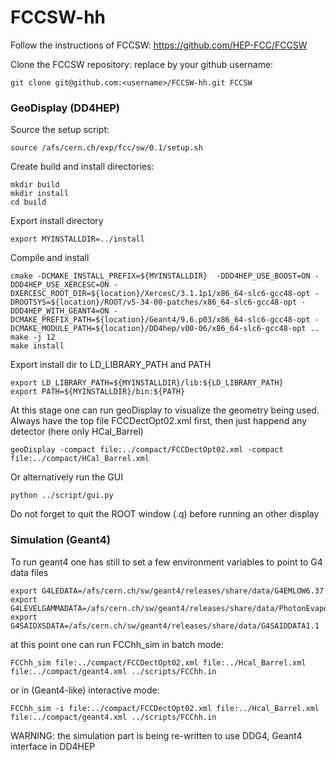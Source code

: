 FCCSW-hh
==================

Follow the instructions of FCCSW: https://github.com/HEP-FCC/FCCSW

Clone the FCCSW repository: replace <username> by your github username:

    git clone git@github.com:<username>/FCCSW-hh.git FCCSW 


### GeoDisplay (DD4HEP)

Source the setup script:

    source /afs/cern.ch/exp/fcc/sw/0.1/setup.sh


Create build and install directories:

    mkdir build
    mkdir install
    cd build


Export install directory 

    export MYINSTALLDIR=../install

Compile and install

    cmake -DCMAKE_INSTALL_PREFIX=${MYINSTALLDIR}  -DDD4HEP_USE_BOOST=ON -DDD4HEP_USE_XERCESC=ON -DXERCESC_ROOT_DIR=${location}/XercesC/3.1.1p1/x86_64-slc6-gcc48-opt -DROOTSYS=${location}/ROOT/v5-34-00-patches/x86_64-slc6-gcc48-opt -DDD4HEP_WITH_GEANT4=ON -DCMAKE_PREFIX_PATH=${location}/Geant4/9.6.p03/x86_64-slc6-gcc48-opt -DCMAKE_MODULE_PATH=${location}/DD4hep/v00-06/x86_64-slc6-gcc48-opt ..
    make -j 12
    make install

Export install dir to LD_LIBRARY_PATH and PATH

    export LD_LIBRARY_PATH=${MYINSTALLDIR}/lib:${LD_LIBRARY_PATH}
    export PATH=${MYINSTALLDIR}/bin:${PATH}


At this stage one can run geoDisplay to visualize the geometry being used. Always have the top file FCCDectOpt02.xml first, then just happend any detector (here only HCal_Barrel)

    geoDisplay -compact file:../compact/FCCDectOpt02.xml -compact file:../compact/HCal_Barrel.xml


Or alternatively run the GUI

    python ../script/gui.py

Do not forget to quit the ROOT window (.q) before running an other display


### Simulation (Geant4)

To run geant4 one has still to set a few environment variables to point to G4 data files

    export G4LEDATA=/afs/cern.ch/sw/geant4/releases/share/data/G4EMLOW6.37
    export G4LEVELGAMMADATA=/afs/cern.ch/sw/geant4/releases/share/data/PhotonEvaporation3.1
    export  G4SAIDXSDATA=/afs/cern.ch/sw/geant4/releases/share/data/G4SAIDDATA1.1  

at this point one can run FCChh_sim in batch mode:

    FCChh_sim file:../compact/FCCDectOpt02.xml file:../Hcal_Barrel.xml file:../compact/geant4.xml ../scripts/FCChh.in

or in (Geant4-like) interactive mode:

    FCChh_sim -i file:../compact/FCCDectOpt02.xml file:../Hcal_Barrel.xml file:../compact/geant4.xml ../scripts/FCChh.in


WARNING: the simulation part is being re-written to use DDG4, Geant4 interface in DD4HEP
